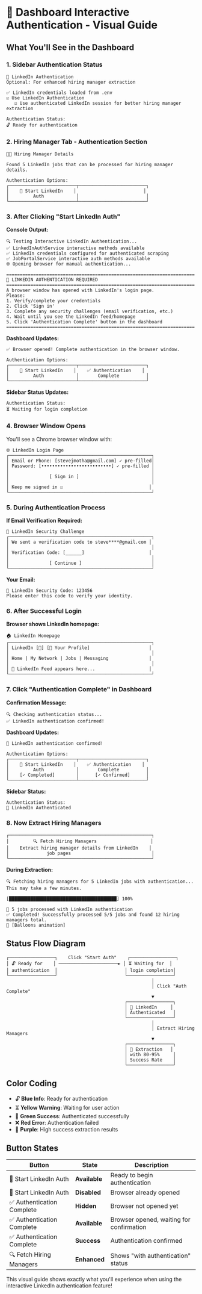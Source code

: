 # 🎯 Dashboard Interactive Authentication - Visual Guide

## What You'll See in the Dashboard

### 1. **Sidebar Authentication Status**

```
🔐 LinkedIn Authentication
Optional: For enhanced hiring manager extraction

✅ LinkedIn credentials loaded from .env
☑️ Use LinkedIn Authentication
   ☑️ Use authenticated LinkedIn session for better hiring manager extraction

Authentication Status:
🔓 Ready for authentication
```

### 2. **Hiring Manager Tab - Authentication Section**

```
🧑‍💼 Hiring Manager Details

Found 5 LinkedIn jobs that can be processed for hiring manager details.

Authentication Options:
┌─────────────────────────┬─────────────────────────┐
│    🔐 Start LinkedIn    │                         │
│         Auth            │                         │
└─────────────────────────┴─────────────────────────┘
```

### 3. **After Clicking "Start LinkedIn Auth"**

**Console Output:**
```
🔍 Testing Interactive LinkedIn Authentication...
✅ LinkedInAuthService interactive methods available
✅ LinkedIn credentials configured for authenticated scraping
✅ JobPortalService interactive auth methods available
🌐 Opening browser for manual authentication...

======================================================================
🔐 LINKEDIN AUTHENTICATION REQUIRED
======================================================================
A browser window has opened with LinkedIn's login page.
Please:
1. Verify/complete your credentials
2. Click 'Sign in'
3. Complete any security challenges (email verification, etc.)
4. Wait until you see the LinkedIn feed/homepage
5. Click 'Authentication Complete' button in the dashboard
======================================================================
```

**Dashboard Updates:**
```
✅ Browser opened! Complete authentication in the browser window.

Authentication Options:
┌─────────────────────────┬─────────────────────────┐
│    🔐 Start LinkedIn    │    ✅ Authentication    │
│         Auth            │       Complete          │
└─────────────────────────┴─────────────────────────┘
```

**Sidebar Status Updates:**
```
Authentication Status:
⏳ Waiting for login completion
```

### 4. **Browser Window Opens**

You'll see a Chrome browser window with:

```
🌐 LinkedIn Login Page
┌─────────────────────────────────────────────────────┐
│ Email or Phone: [stevejmotha@gmail.com] ✓ pre-filled│
│ Password: [••••••••••••••••••••••••••] ✓ pre-filled │
│                                                     │
│               [ Sign in ]                           │
│                                                     │
│ Keep me signed in ☑️                                │
└─────────────────────────────────────────────────────┘
```

### 5. **During Authentication Process**

**If Email Verification Required:**
```
🔐 LinkedIn Security Challenge
┌─────────────────────────────────────────────────────┐
│ We sent a verification code to steve****@gmail.com │
│                                                     │
│ Verification Code: [______]                        │
│                                                     │
│               [ Continue ]                          │
└─────────────────────────────────────────────────────┘
```

**Your Email:**
```
📧 LinkedIn Security Code: 123456
Please enter this code to verify your identity.
```

### 6. **After Successful Login**

**Browser shows LinkedIn homepage:**
```
🏠 LinkedIn Homepage
┌─────────────────────────────────────────────────────┐
│ LinkedIn [🔔] [👤 Your Profile]                      │
│                                                     │
│ Home | My Network | Jobs | Messaging               │
│                                                     │
│ 📰 LinkedIn Feed appears here...                    │
└─────────────────────────────────────────────────────┘
```

### 7. **Click "Authentication Complete" in Dashboard**

**Confirmation Message:**
```
🔍 Checking authentication status...
✅ LinkedIn authentication confirmed!
```

**Dashboard Updates:**
```
🎉 LinkedIn authentication confirmed!

Authentication Options:
┌─────────────────────────┬─────────────────────────┐
│    🔐 Start LinkedIn    │    ✅ Authentication    │
│         Auth            │       Complete          │
│    [✓ Completed]        │      [✓ Confirmed]      │
└─────────────────────────┴─────────────────────────┘
```

**Sidebar Status:**
```
Authentication Status:
🔐 LinkedIn Authenticated
```

### 8. **Now Extract Hiring Managers**

```
┌─────────────────────────────────────────────────────┐
│         🔍 Fetch Hiring Managers                    │
│    Extract hiring manager details from LinkedIn    │
│              job pages                              │
└─────────────────────────────────────────────────────┘
```

**During Extraction:**
```
🔍 Fetching hiring managers for 5 LinkedIn jobs with authentication... 
This may take a few minutes.

[████████████████████████████████████████] 100%

🔐 5 jobs processed with LinkedIn authentication
✅ Completed! Successfully processed 5/5 jobs and found 12 hiring managers total.
🎈 [Balloons animation]
```

## Status Flow Diagram

```
┌─────────────────┐    Click "Start Auth"    ┌─────────────────┐
│ 🔓 Ready for    │ ──────────────────────► │ ⏳ Waiting for  │
│ authentication  │                         │ login completion│
└─────────────────┘                         └─────────────────┘
                                                      │
                                                      │ Click "Auth Complete"
                                                      ▼
                                            ┌─────────────────┐
                                            │ 🔐 LinkedIn     │
                                            │ Authenticated   │
                                            └─────────────────┘
                                                      │
                                                      │ Extract Hiring Managers
                                                      ▼
                                            ┌─────────────────┐
                                            │ 🎯 Extraction   │
                                            │ with 80-95%     │
                                            │ Success Rate    │
                                            └─────────────────┘
```

## Color Coding

- 🔓 **Blue Info**: Ready for authentication
- ⏳ **Yellow Warning**: Waiting for user action
- 🔐 **Green Success**: Authenticated successfully
- ❌ **Red Error**: Authentication failed
- 🎯 **Purple**: High success extraction results

## Button States

| Button | State | Description |
|--------|-------|-------------|
| 🔐 Start LinkedIn Auth | **Available** | Ready to begin authentication |
| 🔐 Start LinkedIn Auth | **Disabled** | Browser already opened |
| ✅ Authentication Complete | **Hidden** | Browser not opened yet |
| ✅ Authentication Complete | **Available** | Browser opened, waiting for confirmation |
| ✅ Authentication Complete | **Success** | Authentication confirmed |
| 🔍 Fetch Hiring Managers | **Enhanced** | Shows "with authentication" status |

This visual guide shows exactly what you'll experience when using the interactive LinkedIn authentication feature!
